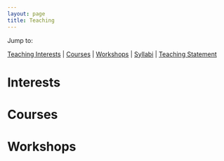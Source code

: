```yaml
---
layout: page
title: Teaching
---
```


Jump to:  
  
[Teaching Interests](https://crenteriam.github.io/teaching/#Interests) | [Courses](http://mattingram.net/teaching/#Courses) | [Workshops](http://mattingram.net/teaching/#Workshops) | [Syllabi](http://mattingram.net/teaching/#Syllabi) | [Teaching Statement](http://mattingram.net/teaching/#Statement)


# Interests


# Courses

# Workshops


<!--stackedit_data:
eyJoaXN0b3J5IjpbMTk5MzY4NDQzMl19
-->